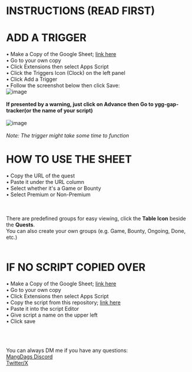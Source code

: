 # INSTRUCTIONS (READ FIRST)


# ADD A TRIGGER
• Make a Copy of the Google Sheet; [link here](https://docs.google.com/spreadsheets/d/1-KR7fqCPaNsfOYwj7UvKzx_k8HaBc2uKHvy285irvIw/edit?usp=sharing) <br />
• Go to your own copy<br />
• Click Extensions then select Apps Script<br />
• Click the Triggers Icon (Clock) on the left panel<br />
• Click Add a Trigger<br />
• Follow the screenshot below then click Save: <br />
![image](https://github.com/user-attachments/assets/3d8d386b-185d-4b47-ac4c-3f2e52c4ad38)
<br />
<br />
**If presented by a warning, just click on Advance then Go to ygg-gap-tracker(or the name of your script)** <br />
<br />
![image](https://github.com/user-attachments/assets/a718f849-8766-4745-bddf-bbbcf9c74b20)<br /><br />
*Note: The trigger might take some time to function*

# HOW TO USE THE SHEET
• Copy the URL of the quest<br />
• Paste it under the URL column<br />
• Select whether it's a Game or Bounty<br />
• Select Premium or Non-Premium<br />
<br /><br />

There are predefined groups for easy viewing, click the **Table Icon** beside the **Quests**.<br />
You can also create your own groups (e.g. Game, Bounty, Ongoing, Done, etc.)<br />
<br />

# IF NO SCRIPT COPIED OVER
• Make a Copy of the Google Sheet; [link here](https://docs.google.com/spreadsheets/d/1-KR7fqCPaNsfOYwj7UvKzx_k8HaBc2uKHvy285irvIw/edit?usp=sharing)<br />
• Go to your own copy<br />
• Click Extensions then select Apps Script<br />
• Copy the script from this repository; [link here](https://github.com/mangdags/ygg-tracker-script/blob/main/script.gs) <br />
• Paste it into the script Editor<br />
• Give script a name on the upper left<br />
• Click save<br />


<br /><br />

You can always DM me if you have any questions:<br />
[MangDags Discord](https://discord.com/users/478517550431338507)<br />
[Twitter/X](https://twitter.com/mangdags)

